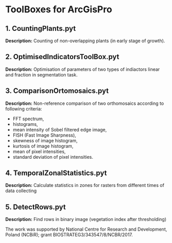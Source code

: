 # ToolBoxes for ArcGisPro

## 1. CountingPlants.pyt
**Description:** Counting of non-overlapping plants (in early stage of growth).

## 2. OptimisedIndicatorsToolBox.pyt
**Description:** Optimisation of parameters of two types of indiactors linear and fraction in segmentation task.

## 3. ComparisonOrtomosaics.pyt
**Description:** Non-reference comparison of two orthomosaics according to following criteria:
- FFT spectrum,
- histograms,
- mean intensity of Sobel filtered edge image,
- FISH (Fast Image Sharpness),
- skewness of image histogram,
- kurtosis of image histogram,
- mean of pixel intensities,
- standard deviation of pixel intensities.

## 4. TemporalZonalStatistics.pyt
**Description:** Calculate statistics in zones for rasters from different times of data collecting

## 5. DetectRows.pyt
**Description:** Find rows in binary image (vegetation index after thresholding)

The work was supported by National Centre for Research and Development, Poland (NCBiR); grant BIOSTRATEG3/343547/8/NCBR/2017.


